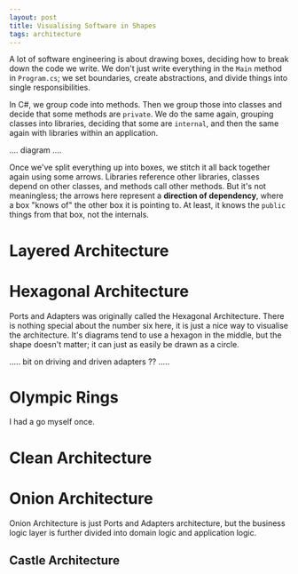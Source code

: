```yaml
---
layout: post
title: Visualising Software in Shapes
tags: architecture
---
```


A lot of software engineering is about drawing boxes, deciding how to break down the code we write. We don't just write everything in the `Main` method in `Program.cs`; we set boundaries, create abstractions, and divide things into single responsibilities.

In C#, we group code into methods. Then we group those into classes and decide that some methods are `private`. We do the same again, grouping classes into libraries, deciding that some are `internal`, and then the same again with libraries within an application.

.... diagram ....

Once we've split everything up into boxes, we stitch it all back together again using some arrows. Libraries reference other libraries, classes depend on other classes, and methods call other methods. But it's not meaningless; the arrows here represent a **direction of dependency**, where a box "knows of" the other box it is pointing to. At least, it knows the `public` things from that box, not the internals.

# Layered Architecture



# Hexagonal Architecture

Ports and Adapters was originally called the Hexagonal Architecture. There is nothing special about the number six here, it is just a nice way to visualise the architecture. It's diagrams tend to use a hexagon in the middle, but the shape doesn't matter; it can just as easily be drawn as a circle.

..... bit on driving and driven adapters ?? .....

# Olympic Rings

I had a go myself once.

# Clean Architecture

# Onion Architecture

Onion Architecture is just Ports and Adapters architecture, but the business logic layer is further divided into domain logic and application logic.

## Castle Architecture

